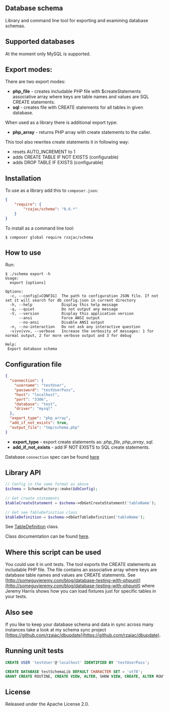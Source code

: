## Database schema

Library and command line tool for exporting and examining database schemas.

## Supported databases

At the moment only MySQL is supported.

## Export modes:

There are two export modes:

- **php_file** - creates includable PHP file with $createStatements associative array where keys are table names and values are SQL CREATE statements.
- **sql** - creates file with CREATE statements for all tables in given database.

When used as a library there is additional export type:

- **php_array** - returns PHP array with create statements to the caller.

This tool also rewrites create statements it in following way:

- resets AUTO_INCREMENT to 1
- adds CREATE TABLE IF NOT EXISTS (configurable)
- adds DROP TABLE IF EXISTS (configurable)


## Installation

To use as a library add this to `composer.json`:

```json
{
    "require": {
        "rzajac/schema": "0.6.*"
    }
}
```

To install as a command line tool:

```
$ composer global require rzajac/schema
```

## How to use

Run:

```
$ ./schema export -h
Usage:
  export [options]

Options:
  -c, --config[=CONFIG]  The path to configuration JSON file. If not set it will search for db_config.json in current directory
  -h, --help             Display this help message
  -q, --quiet            Do not output any message
  -V, --version          Display this application version
      --ansi             Force ANSI output
      --no-ansi          Disable ANSI output
  -n, --no-interaction   Do not ask any interactive question
  -v|vv|vvv, --verbose   Increase the verbosity of messages: 1 for normal output, 2 for more verbose output and 3 for debug

Help:
 Export database schema
```

## Configuration file

```json
{
  "connection": {
    "username": "testUser",
    "password": "testUserPass",
    "host": "localhost",
    "port": "3306",
    "database": "test",
    "driver": "mysql"
  },
  "export_type": "php_array",
  "add_if_not_exists": true,
  "output_file": "tmp/schema.php"
}
```

- **export_type** - export create statements as: _php_file_, _php_array_, _sql_.
- **add_if_not_exists** - add IF NOT EXISTS to SQL create statements. 

Database `connection` spec can be found [here](https://github.com/rzajac/phptools/blob/master/src/Db/DbConnect.php)

## Library API
 
```php
// Config in the same format as above
$schema = SchemaFactory::make($dbConfig);
 
// Get create statements
$tableCreateStatement = $schema->dbGetCreateStatement('tableName');
 
// Get see TableDefinition class
$tableDefinition = $schema->dbGetTableDefinition('tableName'); 
```

See [TableDefinition](src/TableDefinition.php) class.

Class documentation can be found [here](docs/index.md).

## Where this script can be used

You could use it in unit tests. The tool exports the CREATE statements as includable PHP file. 
The file contains an associative array where keys are database table names and values are CREATE statements.
See [http://someguyjeremy.com/blog/database-testing-with-phpunit](http://someguyjeremy.com/blog/database-testing-with-phpunit) 
where Jeremy Harris shows how you can load fixtures just for specific tables in your tests.

## Also see

If you like to keep your database schema and data in sync across many instances take a 
look at my schema sync project [https://github.com/rzajac/dbupdate](https://github.com/rzajac/dbupdate).

## Running unit tests

```sql
CREATE USER 'testUser'@'localhost' IDENTIFIED BY 'testUserPass';

CREATE DATABASE testSchemaLib DEFAULT CHARACTER SET = 'utf8';
GRANT CREATE ROUTINE, CREATE VIEW, ALTER, SHOW VIEW, CREATE, ALTER ROUTINE, EVENT, INSERT, SELECT, DELETE, TRIGGER, GRANT OPTION, REFERENCES, UPDATE, DROP, EXECUTE, LOCK TABLES, CREATE TEMPORARY TABLES, INDEX ON `testSchemaLib`.* TO 'testUser'@'localhost';
```

## License

Released under the Apache License 2.0.
